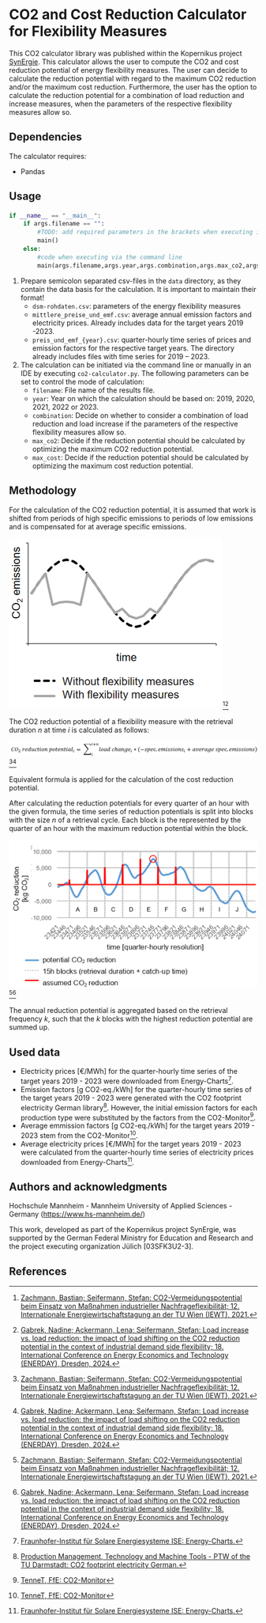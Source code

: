 # CO2 and Cost Reduction Calculator for Flexibility Measures

This CO2 calculator library was published within the Kopernikus project [SynErgie](https://synergie-projekt.de/).
This calculator allows the user to compute the CO2 and cost reduction potential of energy flexibility measures. The user can decide to calculate the reduction potential with regard to the maximum CO2 reduction and/or the maximum cost reduction. Furthermore, the user has the option to calculate the reduction potential for a combination of load reduction and increase measures, when the parameters of the respective flexibility measures allow so.

## Dependencies

The calculator requires:
-	Pandas

## Usage

```python
if __name__ == "__main__":
    if args.filename == "":
        #TODO: add required parameters in the brackets when executing in an IDE
        main()
    else:
        #code when executing via the command line
        main(args.filename,args.year,args.combination,args.max_co2,args.max_cost)
```
1.	Prepare semicolon separated csv-files in the `data` directory, as they contain the data basis for the calculation. It is important to maintain their format!
    - `dsm-rohdaten.csv`: parameters of the energy flexibility measures
    - `mittlere_preise_und_emf.csv`: average annual emission factors and electricity prices. Already includes data for the target years 2019 -2023. 
    - `preis_und_emf_{year}.csv`: quarter-hourly time series of prices and emission factors for the respective target years. The directory already includes files with time series for 2019 – 2023. 
2.	The calculation can be initiated via the command line or manually in an IDE by executing `co2-calculator.py`. The following parameters can be set to control the mode of calculation:
    - `filename`: File name of the results file.
    - `year`: Year on which the calculation should be based on: 2019, 2020, 2021, 2022 or 2023.
    - `combination`: Decide on whether to consider a combination of load reduction and load increase if the parameters of the respective flexibility measures allow so.
    - `max_co2`: Decide if the reduction potential should be calculated by optimizing the maximum CO2 reduction potential.
    - `max_cost`: Decide if the reduction potential should be calculated by optimizing the maximum cost reduction potential.


## Methodology

For the calculation of the CO2 reduction potential, it is assumed that work is shifted from periods of high specific emissions to periods of low emissions and is compensated for at average specific emissions.

![Examplary emission curve with and without flexibility measures.](assets/images/emission_curve.PNG)[^1][^2]
 
The CO2 reduction potential of a flexibility measure with the retrieval duration *n* at time *i* is calculated as follows:

![Formula for the calculation of the potential CO2 reduction.](/assets/images/formula.PNG)[^1][^2]

Equivalent formula is applied for the calculation of the cost reduction potential.

After calculating the reduction potentials for every quarter of an hour with the given formula, the time series of reduction potentials is split into blocks with the size *n* of a retrieval cycle. Each block is the represented by the quarter of an hour with the maximum reduction potential within the block. 

![Time series of possible CO2 reduction.](/assets/images/time_series.PNG)[^1][^2]

The annual reduction potential is aggregated based on the retrieval frequency *k*, such that the *k* blocks with the highest reduction potential are summed up.

## Used data
- Electricity prices [€/MWh] for the quarter-hourly time series of the target years 2019 - 2023 were downloaded from Energy-Charts[^3].
- Emission factors [g CO2-eq./kWh] for the quarter-hourly time series of the target years 2019 - 2023 were generated with the CO2 footprint electricity German library[^4]. However, the initial emission factors for each production type were substituted by the factors from the CO2-Monitor[^5].
- Average emmission factors [g CO2-eq./kWh] for the target years 2019 - 2023 stem from the CO2-Monitor[^5].
- Average electricity prices [€/MWh] for the target years 2019 - 2023 were calculated from the quarter-hourly time series of electricity prices downloaded from Energy-Charts[^3].


## Authors and acknowledgments
Hochschule Mannheim - Mannheim University of Applied Sciences - Germany (https://www.hs-mannheim.de/)

This work, developed as part of the Kopernikus project SynErgie, was supported by the German Federal Ministry for Education
and Research and the project executing organization Jülich [03SFK3U2-3].


## References

[^1]: [Zachmann, Bastian; Seifermann, Stefan: CO2-Vermeidungspotential beim Einsatz von Maßnahmen industrieller Nachfrageflexibilität; 12. Internationale Energiewirtschaftstagung an der TU Wien (IEWT), 2021.](https://opus.bib.hs-mannheim.de/frontdoor/index/index/searchtype/all/docId/351/start/0/rows/10)

[^2]: [Gabrek, Nadine; Ackermann, Lena; Seifermann, Stefan: Load increase vs. load reduction: the impact of load shifting on the CO2 reduction potential in the context of industrial demand side flexibility; 18. International Conference on Energy Economics and Technology (ENERDAY), Dresden, 2024.](https://tu-dresden.de/bu/wirtschaft/bwl/ee2/ressourcen/dateien/tagungen/enerday/enerday-2024/praesentationen/01-Gabrek.pdf)

[^3]: [Fraunhofer-Institut für Solare Energiesysteme ISE: Energy-Charts.](https://www.energy-charts.info/index.html?l=de&c=DE)

[^4]: [Production Management, Technology and Machine Tools - PTW of the TU Darmstadt: CO2 footprint electricity German.](https://git.ptw.maschinenbau.tu-darmstadt.de/eta-fabrik/public/co2-footprint-electricity-german/-/tree/main?ref_type=heads)

[^5]: [TenneT, FfE: CO2-Monitor](https://co2-monitor.org/)


